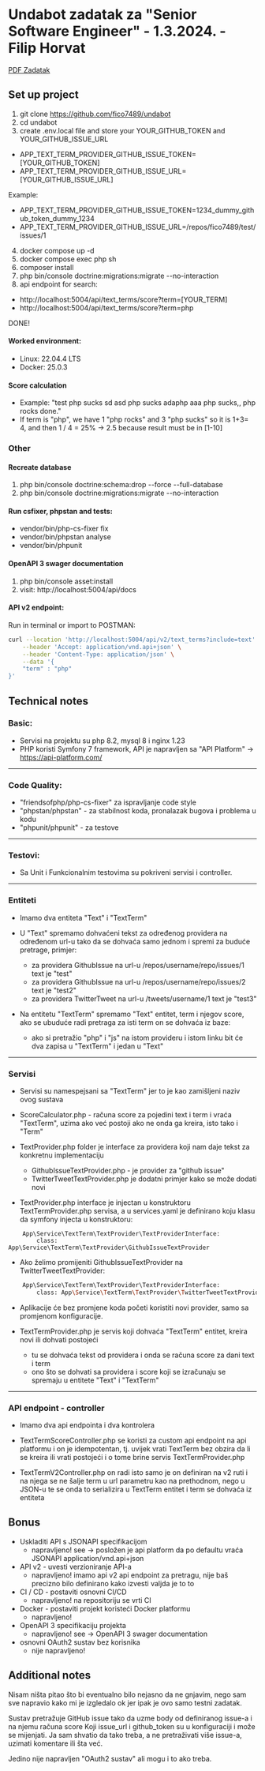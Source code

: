 # Undabot zadatak za "Senior Software Engineer" - 1.3.2024. - Filip Horvat

[PDF Zadatak](/docs/Zadatak-PHP.pdf)

## Set up project

1. git clone https://github.com/fico7489/undabot
2. cd undabot
3. create .env.local file and store your YOUR_GITHUB_TOKEN and YOUR_GITHUB_ISSUE_URL

- APP_TEXT_TERM_PROVIDER_GITHUB_ISSUE_TOKEN=[YOUR_GITHUB_TOKEN]
- APP_TEXT_TERM_PROVIDER_GITHUB_ISSUE_URL=[YOUR_GITHUB_ISSUE_URL]

Example:

- APP_TEXT_TERM_PROVIDER_GITHUB_ISSUE_TOKEN=1234_dummy_github_token_dummy_1234
- APP_TEXT_TERM_PROVIDER_GITHUB_ISSUE_URL=/repos/fico7489/test/issues/1

4. docker compose up -d
5. docker compose exec php sh
6. composer install
7. php bin/console doctrine:migrations:migrate  --no-interaction
8. api endpoint for search:

 - http://localhost:5004/api/text_terms/score?term=[YOUR_TERM]
 - http://localhost:5004/api/text_terms/score?term=php

DONE!

#### Worked environment:

- Linux: 22.04.4 LTS
- Docker: 25.0.3

#### Score calculation

- Example: "test php sucks sd asd php sucks adaphp aaa php sucks,, php rocks done."
- If term is "php", we have 1 "php rocks" and 3 "php sucks" so it is 1+3= 4, and then 1 / 4 = 25% -> 2.5 because result must be in [1-10]

### Other

#### Recreate database

1. php bin/console doctrine:schema:drop --force --full-database
2. php bin/console doctrine:migrations:migrate  --no-interaction

#### Run csfixer, phpstan and tests:

- vendor/bin/php-cs-fixer fix
- vendor/bin/phpstan analyse
- vendor/bin/phpunit

#### OpenAPI 3 swager documentation

1. php bin/console asset:install
2. visit: http://localhost:5004/api/docs

#### API v2 endpoint:

Run in terminal or import to POSTMAN:

```bash
curl --location 'http://localhost:5004/api/v2/text_terms?include=text' \
    --header 'Accept: application/vnd.api+json' \
    --header 'Content-Type: application/json' \
    --data '{
    "term" : "php"
}'
```

## Technical notes

### Basic:

 - Servisi na projektu su php 8.2, mysql 8 i nginx 1.23
 - PHP koristi Symfony 7 framework, API je napravljen sa "API Platform" -> https://api-platform.com/

***

### Code Quality:

- "friendsofphp/php-cs-fixer" za ispravljanje code style
- "phpstan/phpstan" - za stabilnost koda, pronalazak bugova i problema u kodu
- "phpunit/phpunit" - za testove

***

### Testovi:

- Sa Unit i Funkcionalnim testovima su pokriveni servisi i controller.

***

### Entiteti

- Imamo dva entiteta "Text" i "TextTerm"
- U "Text" spremamo dohvaćeni tekst za određenog providera na određenom url-u tako da se dohvaća samo jednom i spremi za buduće pretrage, primjer:
  - za providera GithubIssue na url-u /repos/username/repo/issues/1  text je "test"
  - za providera GithubIssue na url-u /repos/username/repo/issues/2  text je "test2"
  - za providera TwitterTweet na url-u /tweets/username/1  text je "test3"

- Na entitetu "TextTerm" spremamo "Text" entitet, term i njegov score, ako se ubuduće radi pretraga za isti term on se dohvaća iz baze:
  - ako si pretražio "php" i "js" na istom provideru i istom linku bit će dva zapisa u "TextTerm" i jedan u "Text"

***

### Servisi

- Servisi su namespejsani sa "TextTerm" jer to je kao zamišljeni naziv ovog sustava

- ScoreCalculator.php - računa score za pojedini text i term i vraća "TextTerm", uzima ako već postoji ako ne onda ga kreira, isto tako i "Term"

- TextProvider.php folder je interface za providera koji nam daje tekst za konkretnu implementaciju

  - GithubIssueTextProvider.php - je provider za "github issue"
  - TwitterTweetTextProvider.php je dodatni primjer kako se može dodati novi

- TextProvider.php interface je injectan u konstruktoru TextTermProvider.php servisa, a u services.yaml je definirano koju klasu da symfony injecta u konstruktoru:

```
    App\Service\TextTerm\TextProvider\TextProviderInterface:
        class: App\Service\TextTerm\TextProvider\GithubIssueTextProvider
```

- Ako želimo promijeniti GithubIssueTextProvider na TwitterTweetTextProvider: 

```bash
    App\Service\TextTerm\TextProvider\TextProviderInterface:
        class: App\Service\TextTerm\TextProvider\TwitterTweetTextProvider
```

- Aplikacije će bez promjene koda početi koristiti novi provider, samo sa promjenom konfiguracije.

- TextTermProvider.php je servis koji dohvaća "TextTerm" entitet, kreira novi ili dohvati postojeći 
  - tu se dohvaća tekst od providera i onda se računa score za dani text i term
  - ono što se dohvati sa providera i score koji se izračunaju se spremaju u entitete "Text" i "TextTerm"

***

### API endpoint - controller

- Imamo dva api endpointa i dva kontrolera

- TextTermScoreController.php se koristi za custom api endpoint na api platformu i on je idempotentan, tj. uvijek vrati TextTerm 
 bez obzira da li se kreira ili vrati postojeći i o tome brine servis TextTermProvider.php

- TextTermV2Controller.php on radi isto samo je on definiran na v2 ruti i na njega se ne šalje term u url parametru kao na prethodnom, nego u JSON-u 
 te se onda to serializira u TextTerm entitet i term se dohvaća iz entiteta


## Bonus

- Uskladiti API s JSONAPI specifikacijom
  - napravljeno! see -> posložen je api platform da po defaultu vraća JSONAPI application/vnd.api+json
- API v2 - uvesti verzioniranje API-a
  - napravljeno! imamo api v2 api endpoint za pretragu, nije baš precizno bilo definirano kako izvesti valjda je to to 
- CI / CD - postaviti osnovni CI/CD
  - napravljeno! na repositoriju se vrti CI
- Docker - postaviti projekt koristeći Docker platformu
  - napravljeno!
- OpenAPI 3 specifikaciju projekta
  - napravljeno! see -> OpenAPI 3 swager documentation
- osnovni OAuth2 sustav bez korisnika
  - nije napravljeno!

## Additional notes

Nisam ništa pitao što bi eventualno bilo nejasno da ne gnjavim, nego sam sve napravio kako mi je izgledalo ok jer ipak je ovo samo testni zadatak.

Sustav pretražuje GitHub issue tako da uzme body od definiranog issue-a i na njemu računa score
Koji issue_url i github_token su u konfiguraciji i može se mijenjati. Ja sam shvatio da tako treba, 
a ne pretraživati više issue-a, uzimati komentare ili šta već.

Jedino nije napravljen "OAuth2 sustav" ali mogu i to ako treba.


